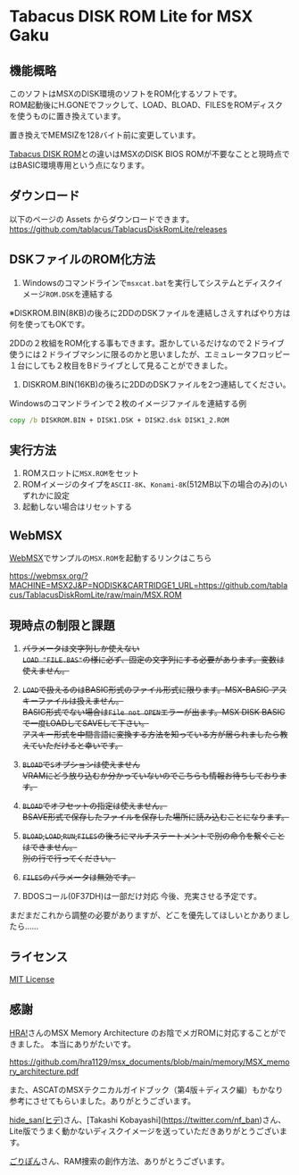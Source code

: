 
# Tabacus DISK ROM Lite for MSX Gaku

## 機能概略

このソフトはMSXのDISK環境のソフトをROM化するソフトです。  
ROM起動後にH.GONEでフックして、LOAD、BLOAD、FILESをROMディスクを使うものに置き換えています。  

置き換えでMEMSIZを128バイト前に変更しています。

[Tabacus DISK ROM](https://github.com/tablacus/TablacusDiskRom)との違いはMSXのDISK BIOS ROMが不要なことと現時点ではBASIC環境専用という点になります。

## ダウンロード

以下のページの Assets からダウンロードできます。  
https://github.com/tablacus/TablacusDiskRomLite/releases

## DSKファイルのROM化方法

1. Windowsのコマンドラインで`msxcat.bat`を実行してシステムとディスクイメージ`ROM.DSK`を連結する

※DISKROM.BIN(8KB)の後ろに2DDのDSKファイルを連結しさえすればやり方は何を使ってもOKです。

2DDの２枚組をROM化する事もできます。誑かしているだけなので２ドライブ使うには２ドライブマシンに限るのかと思いましたが、エミュレータフロッピー１台にしても２枚目をBドライブとして見ることができました。

1. DISKROM.BIN(16KB)の後ろに2DDのDSKファイルを2つ連結してください。

Windowsのコマンドラインで２枚のイメージファイルを連結する例
```bat
copy /b DISKROM.BIN + DISK1.DSK + DISK2.dsk DISK1_2.ROM
```

## 実行方法

1. ROMスロットに`MSX.ROM`をセット
2. ROMイメージのタイプを`ASCII-8K`、`Konami-8K`(512MB以下の場合のみ)のいずれかに設定
3. 起動しない場合はリセットする

## WebMSX

[WebMSX](https://webmsx.org/)でサンプルの`MSX.ROM`を起動するリンクはこちら

https://webmsx.org/?MACHINE=MSX2J&P=NODISK&CARTRIDGE1_URL=https://github.com/tablacus/TablacusDiskRomLite/raw/main/MSX.ROM

## 現時点の制限と課題

1. ~~パラメータは文字列しか使えない~~  
~~`LOAD "FILE.BAS"`の様に必ず、固定の文字列にする必要があります。変数は使えません。~~

2. ~~`LOAD`で扱えるのはBASIC形式のファイル形式に限ります。MSX-BASIC アスキーファイルは扱えません。~~  
~~BASIC形式でない場合は`File not OPEN`エラーが出ます。MSX DISK BASICで一度LOADしてSAVEして下さい。~~    
~~アスキー形式を中間言語に変換する方法を知っている方が居られましたら教えていただけると幸いです。~~

3. ~~`BLOAD`で`S`オプションは使えません~~  
~~VRAMにどう放り込むか分かっていないのでこちらも情報お待ちしております。~~

4. ~~`BLOAD`でオフセットの指定は使えません。~~  
~~BSAVE形式で保存したファイルを保存した場所に読み込むことになります。~~

5. ~~`BLOAD`,`LOAD`,`RUN`,`FILES`の後ろにマルチステートメントで別の命令を繋ぐことはできません。~~  
~~別の行で行ってください。~~

6. ~~`FILES`のパラメータは無効です。~~

7. BDOSコール(0F37DH)は一部だけ対応
今後、充実させる予定です。

まだまだこれから調整の必要がありますが、どこを優先してほしいとかありましたら……

## ライセンス

[MIT License](https://github.com/tablacus/TablacusDiskRomLite/blob/main/LICENSE)

## 感謝

[HRA!](https://twitter.com/thara1129)さんのMSX Memory Architecture のお陰でメガROMに対応することができました。
本当にありがたいです。

https://github.com/hra1129/msx_documents/blob/main/memory/MSX_memory_architecture.pdf

また、ASCATのMSXテクニカルガイドブック（第4版＋ディスク編）もかなり参考にさせてもらいました。ありがとうございます。

[hide_san(ヒデ)](https://twitter.com/_msx_)さん、[Takashi Kobayashi](https://twitter.com/nf_ban)さん、Lite版でうまく動かないディスクイメージを送っていただきありがとうございます。

[ごりぽん](https://twitter.com/goripon_tw)さん、RAM捜索の創作方法、ありがとうございます。
